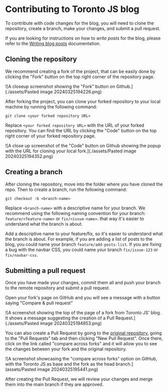 # Contributing to Toronto JS blog

To contribute with code changes for the blog, you will need to clone the repository, create a branch, make your changes, and submit a pull request.

If you are looking for instructions on how to _write posts_ for the blog, please refer to the [Writing blog posts](writing-posts.md) documentation.

## Cloning the repository

We recommend creating a fork of the project, that can be easily done by clicking the "Fork" button on the top right corner of the repository page.

![A closeup screenshot showing the "Fork" button on Github.](./assets/Pasted image 20240325194226.png)

After forking the project, you can clone your forked repository to your local machine by running the following command:

```shell
git clone <your forked repository URL>
```

Replace `<your forked repository URL>` with the URL of your forked repository. You can find the URL by clicking the "Code" button on the top right corner of your forked repository page.

![A close up screenshot of the "Code" button on Github showing the popup with the URL for cloning your local fork.](./assets/Pasted image 20240325194352.png)

## Creating a branch

After cloning the repository, move into the folder where you have cloned the repo. Then to create a branch, run the following command:

```shell
git checkout -b <branch-name>
```

Replace `<branch-name>` with a descriptive name for your branch. We recommend using the following naming convention for your branch: `feature/<feature-name>` or `fix/<issue-name>`. that way it's easier to understand what the branch is about.

Add a descriptive name to your feature/fix, so it's easier to understand what the branch is about. For example, if you are adding a list of posts to the blog, you could name your branch `feature/add-posts-list`. If you are fixing a bug with the navbar CSS, you could name your branch `fix/issue-123` or `fix/navbar-css`.

## Submitting a pull request

Once you have made your changes, commit them all and push your branch to the remote repository and submit a pull request.

Open your fork's page on GitHub and you will see a message with a button saying "Compare & pull request"

![A screenshot showing the top of the page of a fork from Toronto JS' blog. It shows a message suggesting the creation of a Pull Request.](./assets/Pasted image 20240325194853.png)

You can also create a Pull Request by going to the [original repository](https://github.com/torontojs/blog), going to the "Pull Requests" tab and then clicking "New Pull Request". Once there, click on the link called "compare across forks" and it will allow you to see the changes between your fork and the original repository.

![A screenshot showcasing the "compare across forks" option on GitHub, with the Toronto JS as base and the fork as the head branch.](assets/Pasted image 20240325195441.png)

After creating the Pull Request, we will review your changes and merge them into the main branch if they are approved.
